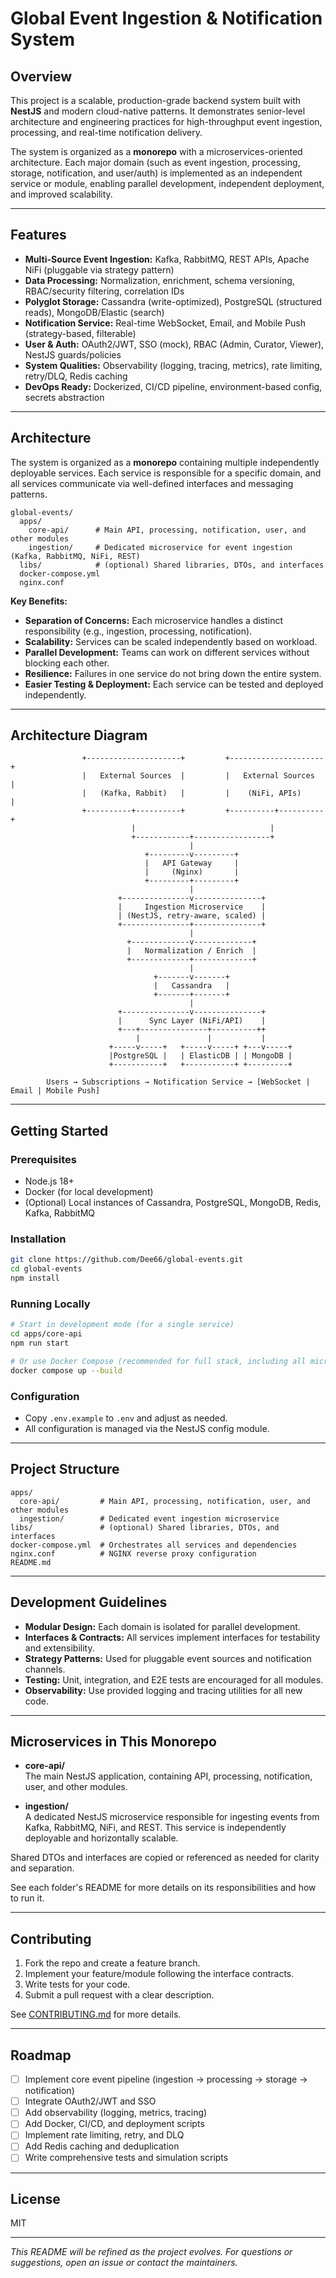 # Global Event Ingestion & Notification System

## Overview

This project is a scalable, production-grade backend system built with **NestJS** and modern cloud-native patterns. It demonstrates senior-level architecture and engineering practices for high-throughput event ingestion, processing, and real-time notification delivery.

The system is organized as a **monorepo** with a microservices-oriented architecture. Each major domain (such as event ingestion, processing, storage, notification, and user/auth) is implemented as an independent service or module, enabling parallel development, independent deployment, and improved scalability.

---

## Features

- **Multi-Source Event Ingestion:** Kafka, RabbitMQ, REST APIs, Apache NiFi (pluggable via strategy pattern)
- **Data Processing:** Normalization, enrichment, schema versioning, RBAC/security filtering, correlation IDs
- **Polyglot Storage:** Cassandra (write-optimized), PostgreSQL (structured reads), MongoDB/Elastic (search)
- **Notification Service:** Real-time WebSocket, Email, and Mobile Push (strategy-based, filterable)
- **User & Auth:** OAuth2/JWT, SSO (mock), RBAC (Admin, Curator, Viewer), NestJS guards/policies
- **System Qualities:** Observability (logging, tracing, metrics), rate limiting, retry/DLQ, Redis caching
- **DevOps Ready:** Dockerized, CI/CD pipeline, environment-based config, secrets abstraction

---

## Architecture

The system is organized as a **monorepo** containing multiple independently deployable services. Each service is responsible for a specific domain, and all services communicate via well-defined interfaces and messaging patterns.

```
global-events/
  apps/
    core-api/      # Main API, processing, notification, user, and other modules
    ingestion/     # Dedicated microservice for event ingestion (Kafka, RabbitMQ, NiFi, REST)
  libs/            # (optional) Shared libraries, DTOs, and interfaces
  docker-compose.yml
  nginx.conf
```

**Key Benefits:**
- **Separation of Concerns:** Each microservice handles a distinct responsibility (e.g., ingestion, processing, notification).
- **Scalability:** Services can be scaled independently based on workload.
- **Parallel Development:** Teams can work on different services without blocking each other.
- **Resilience:** Failures in one service do not bring down the entire system.
- **Easier Testing & Deployment:** Each service can be tested and deployed independently.

---

## Architecture Diagram

```
                +---------------------+         +---------------------+
                |   External Sources  |         |   External Sources  |
                |   (Kafka, Rabbit)   |         |    (NiFi, APIs)     |
                +----------+----------+         +----------+----------+
                           |                              |
                           +------------+-----------------+
                                        |
                              +---------v---------+
                              |   API Gateway     |
                              |     (Nginx)       |
                              +---------+---------+
                                        |
                        +---------------v---------------+
                        |     Ingestion Microservice    |
                        | (NestJS, retry-aware, scaled) |
                        +---------------+---------------+
                                        |
                          +-------------v-------------+
                          |   Normalization / Enrich  |
                          +-------------+-------------+
                                        |
                                +-------v-------+
                                |   Cassandra   |
                                +-------+-------+
                                        |
                        +---------------v---------------+
                        |      Sync Layer (NiFi/API)    |
                        +---+---------------+----------++
                            |               |           |
                      +-----v-----+   +-----v-----+ +---v-----+
                      |PostgreSQL |   | ElasticDB | | MongoDB |
                      +-----------+   +-----------+ +---------+

        Users → Subscriptions → Notification Service → [WebSocket | Email | Mobile Push]
```

---

## Getting Started

### Prerequisites

- Node.js 18+
- Docker (for local development)
- (Optional) Local instances of Cassandra, PostgreSQL, MongoDB, Redis, Kafka, RabbitMQ

### Installation

```bash
git clone https://github.com/Dee66/global-events.git
cd global-events
npm install
```

### Running Locally

```bash
# Start in development mode (for a single service)
cd apps/core-api
npm run start

# Or use Docker Compose (recommended for full stack, including all microservices)
docker compose up --build
```

### Configuration

- Copy `.env.example` to `.env` and adjust as needed.
- All configuration is managed via the NestJS config module.

---

## Project Structure

```
apps/
  core-api/         # Main API, processing, notification, user, and other modules
  ingestion/        # Dedicated event ingestion microservice
libs/               # (optional) Shared libraries, DTOs, and interfaces
docker-compose.yml  # Orchestrates all services and dependencies
nginx.conf          # NGINX reverse proxy configuration
README.md
```

---

## Development Guidelines

- **Modular Design:** Each domain is isolated for parallel development.
- **Interfaces & Contracts:** All services implement interfaces for testability and extensibility.
- **Strategy Patterns:** Used for pluggable event sources and notification channels.
- **Testing:** Unit, integration, and E2E tests are encouraged for all modules.
- **Observability:** Use provided logging and tracing utilities for all new code.

---

## Microservices in This Monorepo

- **core-api/**  
  The main NestJS application, containing API, processing, notification, user, and other modules.

- **ingestion/**  
  A dedicated NestJS microservice responsible for ingesting events from Kafka, RabbitMQ, NiFi, and REST. This service is independently deployable and horizontally scalable.

Shared DTOs and interfaces are copied or referenced as needed for clarity and separation.

See each folder's README for more details on its responsibilities and how to run it.

---

## Contributing

1. Fork the repo and create a feature branch.
2. Implement your feature/module following the interface contracts.
3. Write tests for your code.
4. Submit a pull request with a clear description.

See [CONTRIBUTING.md](CONTRIBUTING.md) for more details.

---

## Roadmap

- [ ] Implement core event pipeline (ingestion → processing → storage → notification)
- [ ] Integrate OAuth2/JWT and SSO
- [ ] Add observability (logging, metrics, tracing)
- [ ] Add Docker, CI/CD, and deployment scripts
- [ ] Implement rate limiting, retry, and DLQ
- [ ] Add Redis caching and deduplication
- [ ] Write comprehensive tests and simulation scripts

---

## License

MIT

---

*This README will be refined as the project evolves. For questions or suggestions, open an issue or contact the maintainers.*

